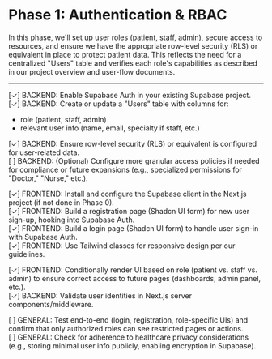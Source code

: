 # Phase 1: Authentication & RBAC

In this phase, we'll set up user roles (patient, staff, admin), secure access to resources, and ensure we have the appropriate row-level security (RLS) or equivalent in place to protect patient data. This reflects the need for a centralized "Users" table and verifies each role's capabilities as described in our project overview and user-flow documents.

---

[✓] BACKEND: Enable Supabase Auth in your existing Supabase project.  
[✓] BACKEND: Create or update a "Users" table with columns for:  
   - role (patient, staff, admin)  
   - relevant user info (name, email, specialty if staff, etc.)  

[✓] BACKEND: Ensure row-level security (RLS) or equivalent is configured for user-related data.  
[ ] BACKEND: (Optional) Configure more granular access policies if needed for compliance or future expansions (e.g., specialized permissions for "Doctor," "Nurse," etc.).  

[✓] FRONTEND: Install and configure the Supabase client in the Next.js project (if not done in Phase 0).  
[✓] FRONTEND: Build a registration page (Shadcn UI form) for new user sign-up, hooking into Supabase Auth.  
[✓] FRONTEND: Build a login page (Shadcn UI form) to handle user sign-in with Supabase Auth.  
[✓] FRONTEND: Use Tailwind classes for responsive design per our guidelines.

[✓] FRONTEND: Conditionally render UI based on role (patient vs. staff vs. admin) to ensure correct access to future pages (dashboards, admin panel, etc.).  
[✓] BACKEND: Validate user identities in Next.js server components/middleware.  

[ ] GENERAL: Test end-to-end (login, registration, role-specific UIs) and confirm that only authorized roles can see restricted pages or actions.  
[ ] GENERAL: Check for adherence to healthcare privacy considerations (e.g., storing minimal user info publicly, enabling encryption in Supabase).